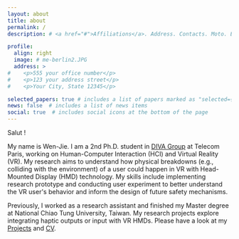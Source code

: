 ```yaml
---
layout: about
title: about
permalink: /
description: # <a href="#">Affiliations</a>. Address. Contacts. Moto. Etc.

profile:
  align: right
  image: # me-berlin2.JPG
  address: >
#    <p>555 your office number</p>
#    <p>123 your address street</p>
#    <p>Your City, State 12345</p>

selected_papers: true # includes a list of papers marked as "selected={true}"
news: false  # includes a list of news items
social: true  # includes social icons at the bottom of the page
---
```


Salut !

My name is Wen-Jie. I am a 2nd Ph.D. student in [DIVA Group](https://diva.telecom-paristech.fr/) at Telecom Paris, working on Human-Computer Interaction (HCI) and Virtual Reality (VR). My research aims to understand how physical breakdowns (e.g., colliding with the environment) of a user could happen in VR with Head-Mounted Display (HMD) technology. My skills include implementing research prototype and conducting user experiment to better understand the VR user's behavior and inform the design of future safety mechanisms.

<!-- Hi, my name is Wen-Jie Tseng. I am a Ph.D. student in <a href="https://diva.telecom-paristech.fr/">DIVA Group</a> at T&eacute;l&eacute;com Paris. My research interest lies in Human-Computer Interaction (HCI), Mixed Reality (VR & AR), and Cognitive Psychology. -->

<!-- Currently, I focus on VR fails where people in VR colliding with furniture, falling over, hitting spectators, and experiencing excessive reactions. I am particularly interested in understanding why VR users are making these incidents and how we can design interaction techniques or systems to enforce users doing them to improve and suggest future VR safety mechanisms. My skills are creating prototypes and conducting behavioral experiments to investigate these research questions and phenomena. -->
<!-- I am also interested in using computational methods create models for designing interaction or understanding data. -->  

<p>Previously, I worked as a research assistant and finished my Master degree at National Chiao Tung University, Taiwan. My research projects explore integrating haptic outputs or input with VR HMDs. Please have a look at my <a href="/projects/">Projects</a> and <a href="assets/pdf/2021_CV_Wen_Jie_Tseng.pdf">CV</a>.</p>

<!-- <a href="https://scholar.google.com.tw/citations?user=1XUzM-UAAAAJ&hl=zh-TW">Google Scholar</a>, <a href="https://dblp.uni-trier.de/pers/hd/t/Tseng_0002:Wen=Jie">dblp</a> -->
<!-- Write your biography here. Tell the world about yourself. Link to your favorite [subreddit](http://reddit.com){:target="\_blank"}. You can put a picture in, too. The code is already in, just name your picture `prof_pic.jpg` and put it in the `img/` folder.

Put your address / P.O. box / other info right below your picture. You can also disable any these elements by editing `profile` property of the YAML header of your `_pages/about.md`. Edit `_bibliography/papers.bib` and Jekyll will render your [publications page](/al-folio/publications/) automatically.

Link to your social media connections, too. This theme is set up to use [Font Awesome icons](http://fortawesome.github.io/Font-Awesome/){:target="\_blank"} and [Academicons](https://jpswalsh.github.io/academicons/){:target="\_blank"}, like the ones below. Add your Facebook, Twitter, LinkedIn, Google Scholar, or just disable all of them. -->